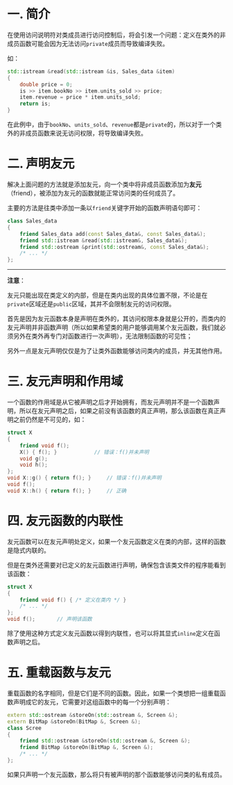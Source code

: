 # 一. 简介

在使用访问说明符对类成员进行访问控制后，将会引发一个问题：定义在类外的非成员函数可能会因为无法访问`private`成员而导致编译失败。

如：

```c++
std::istream &read(std::istream &is, Sales_data &item)
{
    double price = 0;
    is >> item.bookNo >> item.units_sold >> price;
    item.revenue = price * item.units_sold;
    return is;
}
```

在此例中，由于`bookNo`、`units_sold`、`revenue`都是`private`的，所以对于一个类外的非成员函数来说无访问权限，将导致编译失败。



# 二. 声明友元

解决上面问题的方法就是添加友元，向一个类中将非成员函数添加为**友元**（friend），被添加为友元的函数就能正常访问类的任何成员了。

主要的方法是往类中添加一条以`friend`关键字开始的函数声明语句即可：

```c++
class Sales_data
{
    friend Sales_data add(const Sales_data&, const Sales_data&);
    friend std::istream &read(std::istream&, Sales_data&);
    friend std::ostream &print(std::ostream&, const Sales_data&);
    /* ... */
};
```

****

**注意**：

友元只能出现在类定义的内部，但是在类内出现的具体位置不限，不论是在`private`区域还是`public`区域，其并不会限制友元的访问权限。

首先是因为友元函数本身是声明在类外的，其访问权限本身就是公开的，而类内的友元声明并非函数声明（所以如果希望类的用户能够调用某个友元函数，我们就必须另外在类外再专门对函数进行一次声明），无法限制函数的可见性；

另外一点是友元声明仅仅是为了让类外函数能够访问类内的成员，并无其他作用。



# 三. 友元声明和作用域

一个函数的作用域是从它被声明之后才开始拥有，而友元声明并不是一个函数声明，所以在友元声明之后，如果之前没有该函数的真正声明，那么该函数在真正声明之前仍然是不可见的，如：

```c++
struct X
{
    friend void f();
 	X() { f(); }			// 错误：f()并未声明
    void g();
    void h();
};
void X::g() { return f(); }		// 错误：f()并未声明
void f();
void X::h() { return f(); }		// 正确
```



# 四. 友元函数的内联性

友元函数可以在友元声明处定义，如果一个友元函数定义在类的内部，这样的函数是隐式内联的。

但是在类外还需要对已定义的友元函数进行声明，确保包含该类文件的程序能看到该函数：

```c++
struct X
{
    friend void f() { /* 定义在类内 */ }
    /* ... */
};
void f();		// 声明该函数
```

除了使用这种方式定义友元函数以得到内联性，也可以将其显式`inline`定义在函数声明之后。



# 五. 重载函数与友元

重载函数的名字相同，但是它们是不同的函数。因此，如果一个类想把一组重载函数声明成它的友元，它需要对这组函数中的每一个分别声明：

```c++
extern std::ostream &storeOn(std::ostream &, Screen &);
extern BitMap &storeOn(BitMap &, Screen &);
class Scree
{
    friend std::ostream &storeOn(std::ostream &, Screen &);
    friend BitMap &storeOn(BitMap &, Screen &);
    /* ... */
};
```

如果只声明一个友元函数，那么将只有被声明的那个函数能够访问类的私有成员。